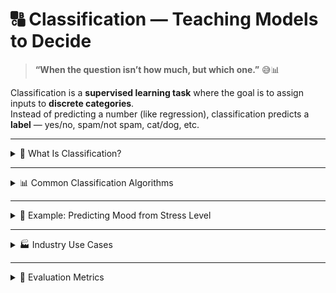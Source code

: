 # 🔠 Classification — Teaching Models to Decide  
> **“When the question isn’t how much, but which one.”** 😅📊

Classification is a **supervised learning task** where the goal is to assign inputs to **discrete categories**.  
Instead of predicting a number (like regression), classification predicts a **label** — yes/no, spam/not spam, cat/dog, etc.

---

<details>
<summary>🧠 What Is Classification?</summary>

### 🎯 Goal  
Predict the **class label** for a given input based on learned patterns.

### 🧪 Types  
- **Binary Classification**: Two classes (e.g., spam vs not spam)  
- **Multiclass Classification**: More than two classes (e.g., mood: happy, sad, neutral)  
- **Multilabel Classification**: Multiple labels per instance (e.g., tags on a blog post)

### ☕ Analogy  
Imagine Kanak predicting whether a GitHub commit is “stable” or “risky.” That’s binary classification.  
If Kanak predicts the commit type — “bug fix,” “feature,” or “refactor” — that’s multiclass.

</details>

---

<details>
<summary>📊 Common Classification Algorithms</summary>

| Algorithm              | Description                                 |
|------------------------|---------------------------------------------|
| **Logistic Regression** | Linear decision boundary for binary tasks  |
| **Decision Trees**      | Rule-based splits for interpretability      |
| **Random Forest**       | Ensemble of trees for robustness            |
| **Gradient Boosting**   | Sequential learners correcting errors       |
| **Support Vector Machine (SVM)** | Maximizes margin between classes |
| **K-Nearest Neighbors (KNN)** | Classifies based on closest examples |
| **Naive Bayes**         | Probabilistic model based on Bayes’ theorem |
| **Neural Networks**     | Deep learning for complex patterns          |

</details>

---

<details>
<summary>🧪 Example: Predicting Mood from Stress Level</summary>

```python
from sklearn.linear_model import LogisticRegression

X = [[1], [2], [3], [4], [5]]  # Stress level
y = [0, 0, 1, 1, 1]            # Mood: 0 = Calm, 1 = Stressed

model = LogisticRegression()
model.fit(X, y)

print("Predicted mood:", model.predict([[3]])[0])
print("Probability of stress:", model.predict_proba([[3]])[0][1])
```
</details>

---

<details> <summary>🏭 Industry Use Cases</summary>

### 🏥 Healthcare

- Disease diagnosis (e.g., cancer detection)

- Patient risk stratification

- Medical image classification

### 🏦 Finance

- Credit approval (good vs bad risk)

- Fraud detection

- Loan default prediction

📧 Email & Security

 - Spam filtering

 - Malware classification

 - Intrusion detection

### 🛍️ Retail & E-commerce

 - Customer churn prediction

 - Product categorization

 - Sentiment analysis on reviews

### 🎓 Education

 - Student performance classification

 - Dropout risk prediction

 - Exam pass/fail prediction

### 📈 Marketing

 - Lead scoring

 - Campaign response prediction

 - Customer segmentation

</details>

---
<details>
  
<summary>📏 Evaluation Metrics</summary>

### 📊 Classification Evaluation Metrics

| Metric      | Description                                      |
|-------------|--------------------------------------------------|
| Accuracy    | % of correct predictions                         |
| Precision   | % of predicted positives that are correct        |
| Recall      | % of actual positives that were found            |
| F1 Score    | Harmonic mean of precision and recall            |
| ROC-AUC     | Ability to rank predictions correctly            |

Use `confusion_matrix`, `classification_report`, and `roc_curve` from `sklearn.metrics` for diagnostics.

</details>
